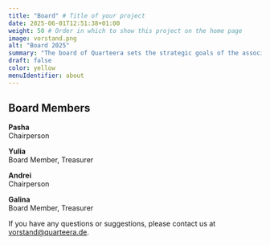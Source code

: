```yaml
---
title: "Board" # Title of your project
date: 2025-06-01T12:51:38+01:00
weight: 50 # Order in which to show this project on the home page
image: vorstand.png
alt: "Board 2025"
summary: "The board of Quarteera sets the strategic goals of the association, decides on priorities, and addresses personnel matters."
draft: false
color: yellow
menuIdentifier: about
---
```

## Board Members

**Pasha**\
Chairperson

**Yulia**\
Board Member, Treasurer

**Andrei**\
Chairperson

**Galina**\
Board Member, Treasurer

If you have any questions or suggestions, please contact us at [vorstand@quarteera.de](mailto:vorstand@quarteera.de).
